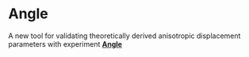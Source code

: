 # Angle
A new tool for validating theoretically derived anisotropic displacement parameters with experiment
[__Angle__](www.google.de)
